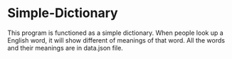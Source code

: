 # Simple-Dictionary
This program is functioned as a simple dictionary. When people look up a English word, it will show different of meanings of that word.
All the words and their meanings are in data.json file.
